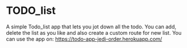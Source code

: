# TODO_list
A simple Todo_list app that lets you jot down all the todo.
You can add, delete the list as you like and also create a custom route for new list.
You can use the app on: https://todo-app-jedi-order.herokuapp.com/
